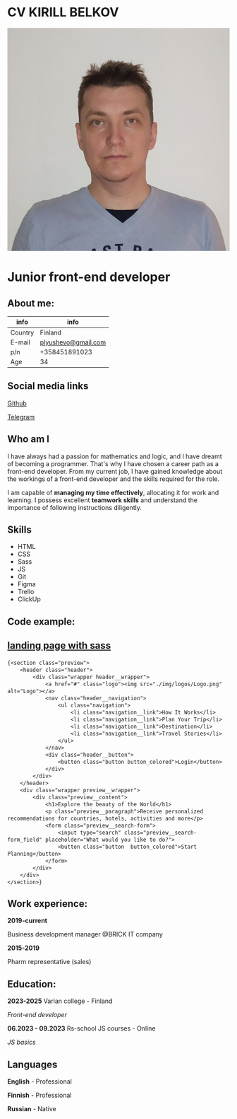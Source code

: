 # CV KIRILL BELKOV

![Kirill Belkov photo](./img/cropped-IMG_20211104_174744.jpg "Kirill Belkov")
# Junior front-end developer

## About me:
| info | info |
|-----------|---------|
|Country    |Finland|
|E-mail     |plyushevo@gmail.com|
|p/n        |+358451891023|
|Age        |34|

## Social media links

[Github](https://github.com/Plyushevo "github link")

[Telegram](t.me/plyushevo "telegram link")

## Who am I

I have always had a passion for mathematics and logic, and I have dreamt of becoming a programmer. That's why I have chosen a career path as a front-end developer. From my current job, I have gained knowledge about the workings of a front-end developer and the skills required for the role.

I am capable of **managing my time effectively**, allocating it for work and learning. I possess excellent **teamwork skills** and understand the importance of following instructions diligently.
## Skills

* HTML
* CSS
* Sass
* JS
* Git
* Figma
* Trello
* ClickUp
## Code example:
[landing page with sass](https://github.com/Plyushevo/Travel "school project for travel web-site")
---
```
{<section class="preview">
    <header class="header">
        <div class="wrapper header__wrapper">
            <a href="#" class="logo"><img src="./img/logos/Logo.png" alt="Logo"></a>
            <nav class="header__navigation">
                <ul class="navigation">
                    <li class="navigation__link">How It Works</li>
                    <li class="navigation__link">Plan Your Trip</li>
                    <li class="navigation__link">Destination</li>
                    <li class="navigation__link">Travel Stories</li>
                </ul>
            </nav>
            <div class="header__button">
                <button class="button button_colored">Login</button>
            </div>
        </div>
    </header>
    <div class="wrapper preview__wrapper">
        <div class="preview__content">
            <h1>Explore the beauty of the World</h1>
            <p class="preview__paragraph">Receive personalized recommendations for countries, hotels, activities and more</p>
            <form class="preview__search-form">
                <input type="search" class="preview__search-form_field" placeholder="What would you like to do?">
                <button class="button  button_colored">Start Planning</button>
            </form>
        </div>
    </div>
</section>}
```
## Work experience:

**2019-current**

Business development manager @BRICK IT company


**2015-2019**

Pharm representative (sales)



## Education:
**2023-2025** Varian college - Finland

*Front-end developer*

**06.2023 - 09.2023** Rs-school JS courses - Online

*JS basics*

## Languages

**English** - Professional

**Finnish** - Professional

**Russian** - Native